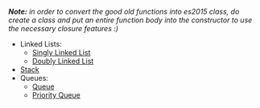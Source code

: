 *__Note:__ in order to convert the good old functions into es2015 class, do create a class and put an entire function body into the constructor to use the necessary closure features :)*
- Linked Lists:
  - [Singly Linked List](./linked-list.js)
  - [Doubly Linked List](./dbly-linked.js)
- [Stack](./stack.js)
- Queues:
  - [Queue](./queue.js)
  - [Priority Queue](./priority-queue.js)